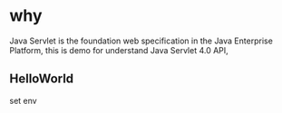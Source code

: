 # why

 Java Servlet is the foundation web specification in the Java Enterprise Platform,
this is demo for understand Java Servlet 4.0 API,

## HelloWorld
set env
